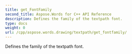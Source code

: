 ```yaml
---
title: get_FontFamily
second_title: Aspose.Words for C++ API Reference
description: Defines the family of the textpath font. 
type: docs
weight: 0
url: /cpp/aspose.words.drawing/textpath/get_fontfamily/
---
```


Defines the family of the textpath font. 

